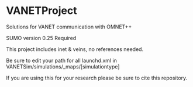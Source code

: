VANETProject
============

Solutions for VANET communication with OMNET++

SUMO version 0.25 Required

This project includes inet & veins, no references needed.

Be sure to edit your path for all launchd.xml in VANETSim/simulations/_maps/[simulationtype]

If you are using this for your research please be sure to cite this repository.
